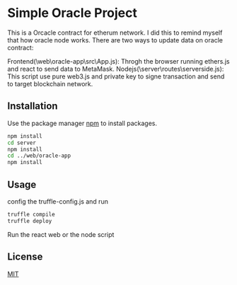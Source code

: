 # Simple Oracle Project

This is a Orcacle contract for etherum network. I did this to remind myself that how oracle node works.
There are two ways to update data on oracle contract:

Frontend(\web\oracle-app\src\App.js): Throgh the browser running ethers.js and react to send data to MetaMask.
Nodejs(\server\routes\serverside.js): This script use pure web3.js and private key to signe transaction and send to target blockchain network.

## Installation

Use the package manager [npm](https://www.npmjs.com/) to install packages.

```bash
npm install
cd server 
npm install
cd ../web/oracle-app
npm install
```

## Usage

config the truffle-config.js and run
```bash
truffle compile
truffle deploy
```
Run the react web or the node script



## License
[MIT](https://choosealicense.com/licenses/mit/)